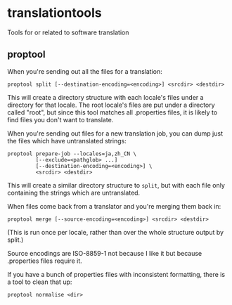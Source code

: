 translationtools
================

Tools for or related to software translation

proptool
--------

When you're sending out all the files for a translation:

    proptool split [--destination-encoding=<encoding>] <srcdir> <destdir>

This will create a directory structure with each locale's files under a directory
for that locale. The root locale's files are put under a directory called "root",
but since this tool matches all .properties files, it is likely to find files you
don't want to translate.

When you're sending out files for a new translation job, you can dump just the files
which have untranslated strings:

    proptool prepare-job --locales=ja,zh_CN \
             [--exclude=<pathglob> ...]
             [--destination-encoding=<encoding>] \
             <srcdir> <destdir>

This will create a similar directory structure to `split`, but with each file only
containing the strings which are untranslated.

When files come back from a translator and you're merging them back in:

    proptool merge [--source-encoding=<encoding>] <srcdir> <destdir>

(This is run once per locale, rather than over the whole structure output by split.)

Source encodings are ISO-8859-1 not because I like it but because .properties
files require it.

If you have a bunch of properties files with inconsistent formatting, there is
a tool to clean that up:

    proptool normalise <dir>

